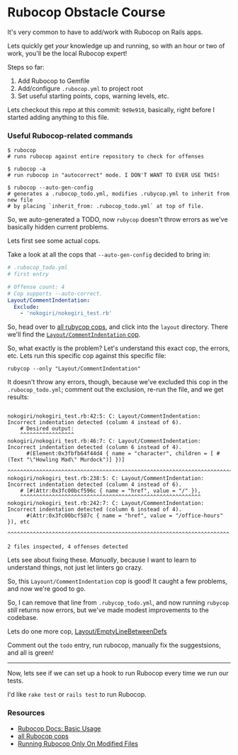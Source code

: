 # Rubocop Obstacle Course

It's very common to have to add/work with Rubocop on Rails apps.

Lets quickly get _your_ knowledge up and running, so with an hour or two of work, you'll be the local Rubocop expert!

Steps so far:

1. Add Rubocop to Gemfile 
2. Add/configure `.rubocop.yml` to project root
3. Set useful starting points, cops, warning levels, etc.

Lets checkout this repo at this commit: `9d9e910`, basically, right before I started adding anything to this file. 

### Useful Rubocop-related commands

```shell
$ rubocop
# runs rubocop against entire repository to check for offenses

$ rubocop -a 
# run rubocop in "autocorrect" mode. I DON'T WANT TO EVER USE THIS!

$ rubocop --auto-gen-config
# generates a .rubocop_todo.yml, modifies .rubycop.yml to inherit from new file
# by placing `inherit_from: .rubocop_todo.yml` at top of file. 
```

So, we auto-generated a TODO, now `rubycop` doesn't throw errors as we've basically hidden current problems.

Lets first see some actual cops.

Take a look at all the cops that `--auto-gen-config` decided to bring in:

```yml
# .rubocop_todo.yml
# first entry

# Offense count: 4
# Cop supports --auto-correct.
Layout/CommentIndentation:
  Exclude:
    - 'nokogiri/nokogiri_test.rb'
```

So, head over to [all rubycop cops](https://github.com/rubocop-hq/rubocop/tree/master/lib/rubocop/cop), and click into the `layout` directory. There we'll find the [`Layout/CommentIndentation` cop](https://github.com/rubocop-hq/rubocop/blob/master/lib/rubocop/cop/layout/comment_indentation.rb).

So, what exactly is the problem? Let's understand this exact cop, the errors, etc. Lets run this specific cop against this specific file:


```
rubycop --only "Layout/CommentIndentation"
```

It doesn't throw any errors, though, because we've excluded this cop in the `.rubocop_todo.yml`; comment out the exclusion, re-run the file, and we get results:

```

nokogiri/nokogiri_test.rb:42:5: C: Layout/CommentIndentation: Incorrect indentation detected (column 4 instead of 6).
    # Desired output:
    ^^^^^^^^^^^^^^^^^
nokogiri/nokogiri_test.rb:46:7: C: Layout/CommentIndentation: Incorrect indentation detected (column 6 instead of 4).
      #(Element:0x3fbfb64f44d4 { name = "character", children = [ #(Text "\"Howling Mad\" Murdock")] })]
      ^^^^^^^^^^^^^^^^^^^^^^^^^^^^^^^^^^^^^^^^^^^^^^^^^^^^^^^^^^^^^^^^^^^^^^^^^^^^^^^^^^^^^^^^^^^^^^^^^^
nokogiri/nokogiri_test.rb:238:5: C: Layout/CommentIndentation: Incorrect indentation detected (column 4 instead of 6).
    # [#(Attr:0x3fc00bcf596c { name = "href", value = "/" }),
    ^^^^^^^^^^^^^^^^^^^^^^^^^^^^^^^^^^^^^^^^^^^^^^^^^^^^^^^^^
nokogiri/nokogiri_test.rb:242:7: C: Layout/CommentIndentation: Incorrect indentation detected (column 6 instead of 4).
      #(Attr:0x3fc00bcf587c { name = "href", value = "/office-hours" }), etc
      ^^^^^^^^^^^^^^^^^^^^^^^^^^^^^^^^^^^^^^^^^^^^^^^^^^^^^^^^^^^^^^^^^^^^^^

2 files inspected, 4 offenses detected
```

Lets see about fixing these. _Manually_, because I want to learn to understand things, not just let linters go crazy.

So, this `Layount/CommentIndentation` cop is good! It caught a few problems, and now we're good to go. 

So, I can remove that line from `.rubycop_todo.yml`, and now running `rubycop` _still_ returns now errors, but we've made modest improvements to the codebase. 

Lets do one more cop, [Layout/EmptyLineBetweenDefs](https://github.com/rubocop-hq/rubocop/blob/master/lib/rubocop/cop/layout/empty_line_between_defs.rb)

Comment out the `todo` entry, run rubocop, manually fix the suggestsions, and all is green!

-------------------------------------------

Now, lets see if we can set up a hook to run Rubocop every time we run our tests.

I'd like `rake test` or `rails test` to run Rubocop. 


### Resources

- [Rubocop Docs: Basic Usage](https://docs.rubocop.org/en/stable/basic_usage/)
- [all Rubocop cops](https://github.com/rubocop-hq/rubocop/tree/master/lib/rubocop/cop)
- [Running Rubocop Only On Modified Files](https://medium.com/devnetwork/running-rubocop-only-on-modified-files-a21aed86e06d)